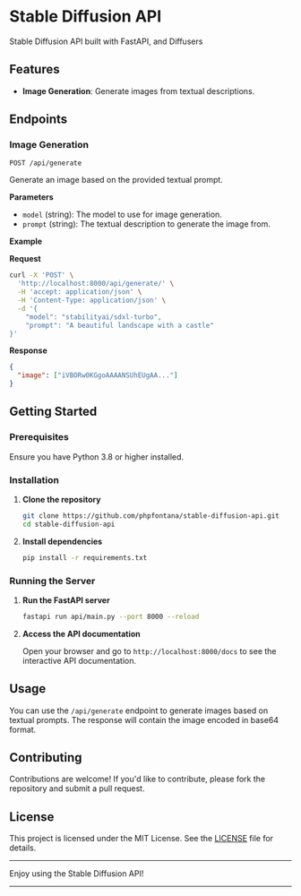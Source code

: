 # Stable Diffusion API

Stable Diffusion API built with FastAPI, and Diffusers

## Features

- **Image Generation**: Generate images from textual descriptions.

## Endpoints

### Image Generation

`POST /api/generate`

Generate an image based on the provided textual prompt.

**Parameters**

- `model` (string): The model to use for image generation.
- `prompt` (string): The textual description to generate the image from.

**Example**

**Request**

```bash
curl -X 'POST' \
  'http://localhost:8000/api/generate/' \
  -H 'accept: application/json' \
  -H 'Content-Type: application/json' \
  -d '{
    "model": "stabilityai/sdxl-turbo",
    "prompt": "A beautiful landscape with a castle"
}'
```

**Response**

```json
{
  "image": ["iVBORw0KGgoAAAANSUhEUgAA..."]
}
```

## Getting Started

### Prerequisites

Ensure you have Python 3.8 or higher installed.

### Installation

1. **Clone the repository**

   ```bash
   git clone https://github.com/phpfontana/stable-diffusion-api.git
   cd stable-diffusion-api
   ```

2. **Install dependencies**

   ```bash
   pip install -r requirements.txt
   ```

### Running the Server

1. **Run the FastAPI server**

   ```bash
   fastapi run api/main.py --port 8000 --reload
   ```

2. **Access the API documentation**

   Open your browser and go to `http://localhost:8000/docs` to see the interactive API documentation.

## Usage

You can use the `/api/generate` endpoint to generate images based on textual prompts. The response will contain the image encoded in base64 format.

## Contributing

Contributions are welcome! If you'd like to contribute, please fork the repository and submit a pull request.

## License

This project is licensed under the MIT License. See the [LICENSE](LICENSE) file for details.

---

Enjoy using the Stable Diffusion API!

---

